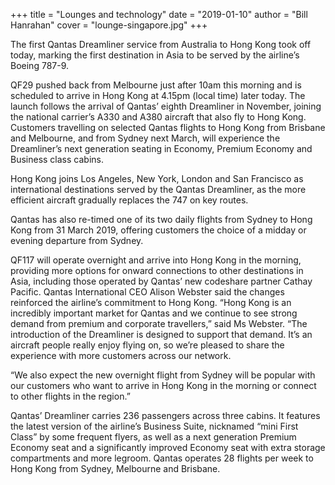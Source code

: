 +++
title = "Lounges and technology"
date = "2019-01-10"
author = "Bill Hanrahan"
cover = "lounge-singapore.jpg"
+++

The first Qantas Dreamliner service from Australia to Hong Kong took off today, marking the first destination in Asia to be served by the airline’s Boeing 787-9.

QF29 pushed back from Melbourne just after 10am this morning and is scheduled to arrive in Hong Kong at 4.15pm (local time) later today.
The launch follows the arrival of Qantas’ eighth Dreamliner in November, joining the national carrier’s A330 and A380 aircraft that also fly to Hong Kong.
Customers travelling on selected Qantas flights to Hong Kong from Brisbane and Melbourne, and from Sydney next March, will experience the Dreamliner’s next generation seating in Economy, Premium Economy and Business class cabins.

Hong Kong joins Los Angeles, New York, London and San Francisco as international destinations served by the Qantas Dreamliner, as the more efficient aircraft gradually replaces the 747 on key routes.

Qantas has also re-timed one of its two daily flights from Sydney to Hong Kong from 31 March 2019, offering customers the choice of a midday or evening departure from Sydney.

QF117 will operate overnight and arrive into Hong Kong in the morning, providing more options for onward connections to other destinations in Asia, including those operated by Qantas’ new codeshare partner Cathay Pacific.
Qantas International CEO Alison Webster said the changes reinforced the airline’s commitment to Hong Kong.
“Hong Kong is an incredibly important market for Qantas and we continue to see strong demand from premium and corporate travellers,” said Ms Webster.
“The introduction of the Dreamliner is designed to support that demand. It’s an aircraft people really enjoy flying on, so we’re pleased to share the experience with more customers across our network.

“We also expect the new overnight flight from Sydney will be popular with our customers who want to arrive in Hong Kong in the morning or connect to other flights in the region.”

Qantas’ Dreamliner carries 236 passengers across three cabins. It features the latest version of the airline’s Business Suite, nicknamed “mini First Class” by some frequent flyers, as well as a next generation Premium Economy seat and a significantly improved Economy seat with extra storage compartments and more legroom.
Qantas operates 28 flights per week to Hong Kong from Sydney, Melbourne and Brisbane.



